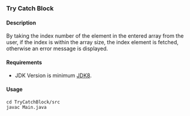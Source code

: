 ### Try Catch Block
#### Description
By taking the index number of the element in the entered array from the user, if the index is within the array size, the index element is fetched, otherwise an error message is displayed.

#### Requirements
- JDK Version is minimum [JDK8](https://www.oracle.com/tr/java/technologies/downloads/).

#### Usage
```
cd TryCatchBlock/src
javac Main.java
```